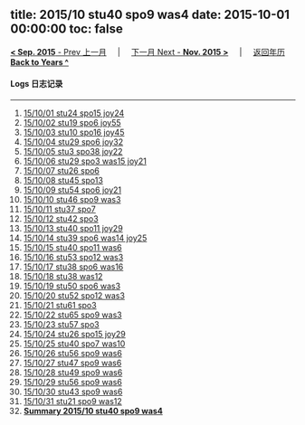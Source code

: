 title: 2015/10 stu40 spo9 was4
date: 2015-10-01 00:00:00
toc: false
---
[**< Sep. 2015** - Prev 上一月](/lifelogs/2015/09/index.html) &nbsp; &nbsp; | &nbsp; &nbsp; [下一月 Next - **Nov. 2015 >**](/lifelogs/2015/11/index.html) &nbsp; &nbsp; |  &nbsp; &nbsp; [返回年历 **Back to Years ^**](/lifelogs/index.html)
<br/>
#### Logs 日志记录
---
1. [15/10/01 stu24 spo15 joy24](/lifelogs/2015/10/d01.html)
2. [15/10/02 stu19 spo6 joy55](/lifelogs/2015/10/d02.html)
3. [15/10/03 stu10 spo16 joy45](/lifelogs/2015/10/d03.html)
4. [15/10/04 stu29 spo6 joy32](/lifelogs/2015/10/d04.html)
5. [15/10/05 stu3 spo38 joy22](/lifelogs/2015/10/d05.html)
6. [15/10/06 stu29 spo3 was15 joy21](/lifelogs/2015/10/d06.html)
7. [15/10/07 stu26 spo6](/lifelogs/2015/10/d07.html)
8. [15/10/08 stu45 spo13](/lifelogs/2015/10/d08.html)
9. [15/10/09 stu54 spo6 joy21](/lifelogs/2015/10/d09.html)
10. [15/10/10 stu46 spo9 was3](/lifelogs/2015/10/d10.html)
11. [15/10/11 stu37 spo7](/lifelogs/2015/10/d11.html)
12. [15/10/12 stu42 spo3](/lifelogs/2015/10/d12.html)
13. [15/10/13 stu40 spo11 joy29](/lifelogs/2015/10/d13.html)
14. [15/10/14 stu39 spo6 was14 joy25](/lifelogs/2015/10/d14.html)
15. [15/10/15 stu40 spo11 was6](/lifelogs/2015/10/d15.html)
16. [15/10/16 stu53 spo12 was3](/lifelogs/2015/10/d16.html)
17. [15/10/17 stu38 spo6 was16](/lifelogs/2015/10/d17.html)
18. [15/10/18 stu38 was12](/lifelogs/2015/10/d18.html)
19. [15/10/19 stu50 spo6 was3](/lifelogs/2015/10/d19.html)
20. [15/10/20 stu52 spo12 was3](/lifelogs/2015/10/d20.html)
21. [15/10/21 stu61 spo3](/lifelogs/2015/10/d21.html)
22. [15/10/22 stu65 spo9 was3](/lifelogs/2015/10/d22.html)
23. [15/10/23 stu57 spo3](/lifelogs/2015/10/d23.html)
24. [15/10/24 stu26 spo15 joy29](/lifelogs/2015/10/d24.html)
25. [15/10/25 stu40 spo7 was10](/lifelogs/2015/10/d25.html)
26. [15/10/26 stu56 spo9 was6](/lifelogs/2015/10/d26.html)
27. [15/10/27 stu47 spo9 was6](/lifelogs/2015/10/d27.html)
28. [15/10/28 stu49 spo9 was6](/lifelogs/2015/10/d28.html)
29. [15/10/29 stu56 spo9 was6](/lifelogs/2015/10/d29.html)
30. [15/10/30 stu43 spo9 was6](/lifelogs/2015/10/d30.html)
31. [15/10/31 stu21 spo9 was12](/lifelogs/2015/10/d31.html)
32. [**Summary 2015/10 stu40 spo9 was4**](/lifelogs/2015/10/time_stat.html)
